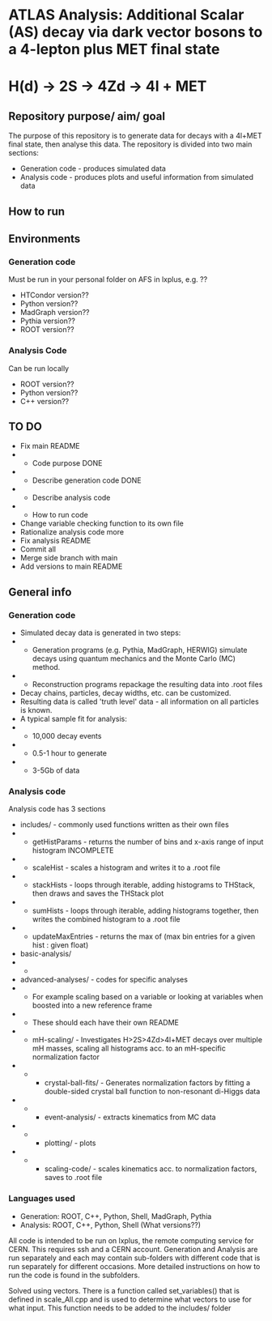 # ATLAS Analysis: Additional Scalar (AS) decay via dark vector bosons to a 4-lepton plus MET final state
# H(d) -> 2S -> 4Zd -> 4l + MET

## Repository purpose/ aim/ goal
The purpose of this repository is to generate data for decays with a 4l+MET final state, then analyse this data.
The repository is divided into two main sections:
- Generation code - produces simulated data
- Analysis code - produces plots and useful information from simulated data



## How to run

## Environments
### Generation code
Must be run in your personal folder on AFS in lxplus, e.g. ??
- HTCondor version??
- Python version??
- MadGraph version??
- Pythia version??
- ROOT version??
### Analysis Code
Can be run locally
- ROOT version??
- Python version??
- C++ version??

## TO DO
- Fix main README
- - Code purpose DONE
- - Describe generation code DONE
- - Describe analysis code
- - How to run code
- Change variable checking function to its own file
- Rationalize analysis code more
- Fix analysis README
- Commit all
- Merge side branch with main
- Add versions to main README

## General info
### Generation code
- Simulated decay data is generated in two steps:
- - Generation programs (e.g. Pythia, MadGraph, HERWIG) simulate decays using quantum mechanics and the Monte Carlo (MC) method.
- - Reconstruction programs repackage the resulting data into .root files
- Decay chains, particles, decay widths, etc. can be customized.
- Resulting data is called 'truth level' data - all information on all particles is known.
- A typical sample fit for analysis:
- - 10,000 decay events
- - 0.5-1 hour to generate
- - 3-5Gb of data
### Analysis code
Analysis code has 3 sections
- includes/ - commonly used functions written as their own files
- - getHistParams - returns the number of bins and x-axis range of input histogram INCOMPLETE
- - scaleHist - scales a histogram and writes it to a .root file 
- - stackHists - loops through iterable, adding histograms to THStack, then draws and saves the THStack plot
- - sumHists - loops through iterable, adding histograms together, then writes the combined histogram to a .root file
- - updateMaxEntries - returns the max of (max bin entries for a given hist : given float)
- basic-analysis/
- - 
- advanced-analyses/ - codes for specific analyses
- - For example scaling based on a variable or looking at variables when boosted into a new reference frame
- - These should each have their own README
- - mH-scaling/ - Investigates H>2S>4Zd>4l+MET decays over multiple mH masses, scaling all histograms acc. to an mH-specific normalization factor
- - - crystal-ball-fits/ - Generates normalization factors by fitting a double-sided crystal ball function to non-resonant di-Higgs data
- - - event-analysis/ - extracts kinematics from MC data
- - - plotting/ - plots 
- - - scaling-code/ - scales kinematics acc. to normalization factors, saves to .root file

### Languages used
 - Generation: ROOT, C++, Python, Shell, MadGraph, Pythia
 - Analysis: ROOT, C++, Python, Shell
(What versions??)

All code is intended to be run on lxplus, the remote computing service for CERN. This requires ssh and a CERN account.
Generation and Analysis are run separately and each may contain sub-folders with different code that is run separately for different occasions.
More detailed instructions on how to run the code is found in the subfolders.

Solved using vectors.
There is a function called set_variables() that is defined in scale_All.cpp and is used to determine what vectors to use for what input.
This function needs to be added to the includes/ folder